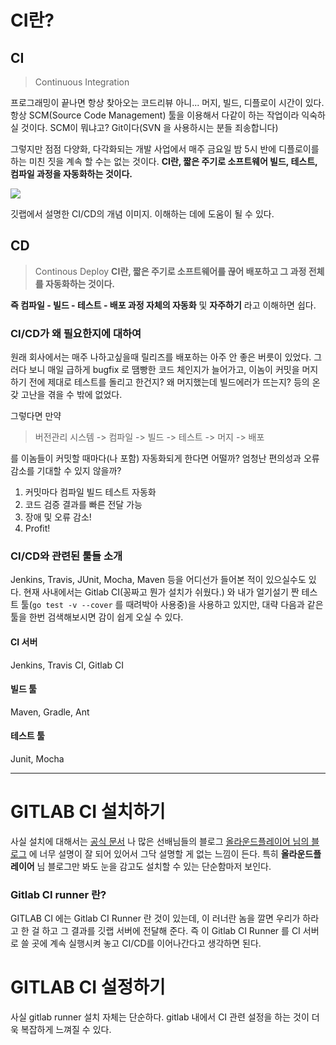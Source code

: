 # CI란?

## CI

> Continuous Integration

프로그래밍이 끝나면 항상 찾아오는 코드리뷰 아니... 머지, 빌드, 디플로이 시간이 있다. 항상 SCM(Source Code Management) 툴을 이용해서 다같이 하는 작업이라 익숙하실 것이다. SCM이 뭐냐고? Git이다(SVN 을 사용하시는 분들 죄송합니다)

그렇지만 점점 다양화, 다각화되는 개발 사업에서 매주 금요일 밤 5시 반에 디플로이를 하는 미친 짓을 계속 할 수는 없는 것이다. **CI란,  짧은 주기로 소프트웨어 빌드, 테스트, 컴파일 과정을 자동화하는 것이다.**




![](https://cdn-images-1.medium.com/max/1600/1*ezikvlWu0UAwFfh3ko8LXQ.png)

깃랩에서 설명한 CI/CD의 개념 이미지. 이해하는 데에 도움이 될 수 있다.

## CD

>Continous Deploy
**CI란,  짧은 주기로 소프트웨어를 끊어 배포하고 그 과정 전체를 자동화하는 것이다.**

**즉 컴파일 - 빌드 - 테스트 - 배포 과정 자체의 자동화** 및 **자주하기** 라고 이해하면 쉽다.

### CI/CD가 왜 필요한지에 대하여

원래 회사에서는 매주 나하고싶을때 릴리즈를 배포하는 아주 안 좋은 버릇이 있었다. 그러다 보니 매일 급하게 bugfix 로 땜빵한 코드 체인지가 늘어가고, 이놈이 커밋을 머지하기 전에 제대로 테스트를 돌리고 한건지? 왜 머지했는데 빌드에러가 뜨는지? 등의 온갖 고난을 겪을 수 밖에 없었다.

그렇다면 만약

> 버전관리 시스템 -> 컴파일 -> 빌드 -> 테스트 -> 머지 -> 배포

를 이놈들이 커밋할 때마다(나 포함) 자동화되게 한다면 어떨까? 엄청난 편의성과 오류 감소를 기대할 수 있지 않을까?

1. 커밋마다 컴파일 빌드 테스트 자동화
2. 코드 검증 결과를 빠른 전달 가능
3. 장애 및 오류 감소!
4. Profit!

###  CI/CD와 관련된 툴들 소개

Jenkins, Travis, JUnit, Mocha, Maven 등을 어디선가 들어본 적이 있으실수도 있다. 현재 사내에서는 Gitlab CI(꽁짜고 뭔가 설치가 쉬웠다.) 와 내가 얼기설기 짠 테스트 툴(`go test -v --cover` 를 때려박아 사용중)을 사용하고 있지만, 대략 다음과 같은 툴을 한번 검색해보시면 감이 쉽게 오실 수 있다.

#### CI 서버
Jenkins, Travis CI, Gitlab CI

#### 빌드 툴
Maven, Gradle, Ant

#### 테스트 툴
Junit, Mocha

---

# GITLAB CI 설치하기

사실 설치에 대해서는 [공식 문서]([https://docs.gitlab.com/runner/install/](https://docs.gitlab.com/runner/install/)) 나 많은 선배님들의 블로그 [올라운드플레이어 님의 블로그]([https://allroundplaying.tistory.com/21](https://allroundplaying.tistory.com/21)) 에 너무 설명이 잘 되어 있어서 그닥 설명할 게 없는 느낌이 든다. 특히 **올라운드플레이어** 님 블로그만 봐도 눈을 감고도 설치할 수 있는 단순함마저 보인다.

### Gitlab CI runner 란?

GITLAB CI 에는 Gitlab CI Runner 란 것이 있는데, 이 러너란 놈을 깔면 우리가 하라고 한 걸 하고 그 결과를 깃랩 서버에 전달해 준다. 즉 이 Gitlab CI Runner 를 CI 서버로 쓸 곳에 계속 실행시켜 놓고 CI/CD를 이어나간다고 생각하면 된다.

# GITLAB CI 설정하기

사실 gitlab runner 설치 자체는 단순하다. gitlab 내에서 CI 관련 설정을 하는 것이 더욱 복잡하게 느껴질 수 있다.

